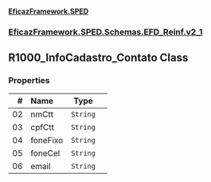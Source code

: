 #### [EficazFramework.SPED](EficazFrameworkSPED.md 'EficazFramework SPED')
### [EficazFramework.SPED.Schemas.EFD_Reinf.v2_1](EficazFramework.SPED.Schemas.EFD_Reinf.v2_1.md 'EficazFramework.SPED.Schemas.EFD_Reinf.v2_1')

## R1000_InfoCadastro_Contato Class
### Properties

| # | Name | Type | |
| ---: | :--- | :---: | :--- |
| 02 | nmCtt | `String` |  |
| 03 | cpfCtt | `String` |  |
| 04 | foneFixo | `String` |  |
| 05 | foneCel | `String` |  |
| 06 | email | `String` |  |
